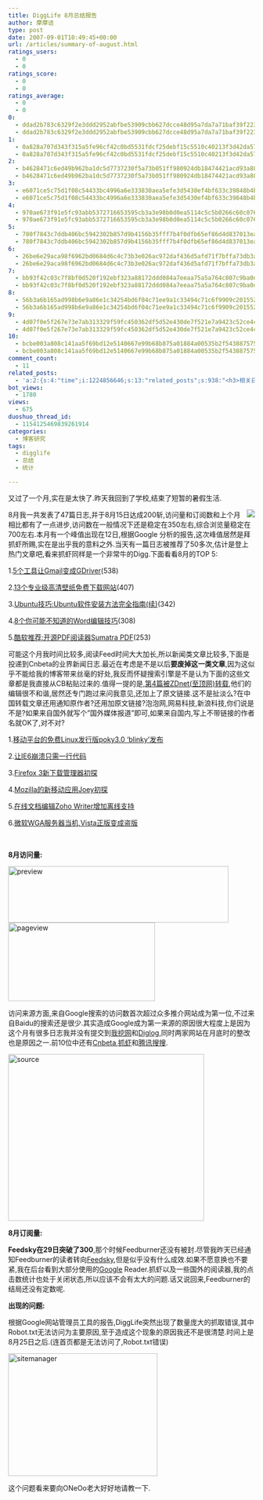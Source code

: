 ```yaml
---
title: DiggLife 8月总结报告
author: 摩摩诘
type: post
date: 2007-09-01T10:49:45+00:00
url: /articles/summary-of-august.html
ratings_users:
  - 0
  - 0
ratings_score:
  - 0
  - 0
ratings_average:
  - 0
  - 0
0:
  - ddad2b783c6329f2e3ddd2952abfbe53909cbb627dcce48d95a7da7a71baf39f2236d0aa0831c666289d9d441d96aa08
  - ddad2b783c6329f2e3ddd2952abfbe53909cbb627dcce48d95a7da7a71baf39f2236d0aa0831c666289d9d441d96aa08
1:
  - 0a828a707d343f315a5fe96cf42c0bd5531fdcf25debf15c5510c40213f3d42da5709b4422a2b0f4773be054eedb8fe6
  - 0a828a707d343f315a5fe96cf42c0bd5531fdcf25debf15c5510c40213f3d42da5709b4422a2b0f4773be054eedb8fe6
2:
  - b4628471c6ed49b962ba1dc5d7737230f5a73b051ff980924db18474421acd93a882856a84da0fec1b5442d7e23a6702
  - b4628471c6ed49b962ba1dc5d7737230f5a73b051ff980924db18474421acd93a882856a84da0fec1b5442d7e23a6702
3:
  - e6071ce5c75d1f08c54433bc4996a6e333830aea5efe3d5430ef4bf633c39848b4b5e7aeb319b5603aa2fae27be3f3cc
  - e6071ce5c75d1f08c54433bc4996a6e333830aea5efe3d5430ef4bf633c39848b4b5e7aeb319b5603aa2fae27be3f3cc
4:
  - 970ae673f91e5fc93abb5372716653595cb3a3e98b0d0ea5114c5c5b0266c60c0765b1ba8cb8a0482051b73513ef036d
  - 970ae673f91e5fc93abb5372716653595cb3a3e98b0d0ea5114c5c5b0266c60c0765b1ba8cb8a0482051b73513ef036d
5:
  - 780f7843c7ddb406bc5942302b857d9b4156b35fff7b4f0dfb65ef86d4d837013eab32305359b5f9f2ee909b0e689cfc
  - 780f7843c7ddb406bc5942302b857d9b4156b35fff7b4f0dfb65ef86d4d837013eab32305359b5f9f2ee909b0e689cfc
6:
  - 26be6e29aca98f6962bd0684d6c4c73b3e026ac972daf436d5afd71f7bffa73db3a2d0a75c435b4b76fd5a1e83387992
  - 26be6e29aca98f6962bd0684d6c4c73b3e026ac972daf436d5afd71f7bffa73db3a2d0a75c435b4b76fd5a1e83387992
7:
  - bb93f42c03c7f8bf0d520f192ebf323a88172ddd084a7eeaa75a5a764c807c9ba0dd09e5cb5c9fd1b82d001866858df1
  - bb93f42c03c7f8bf0d520f192ebf323a88172ddd084a7eeaa75a5a764c807c9ba0dd09e5cb5c9fd1b82d001866858df1
8:
  - 56b3a6b165ad998b6e9a86e1c34254bd6f04c71ee9a1c33494c71c6f9909c201552ef5e2db7604d118d7657f785a4773
  - 56b3a6b165ad998b6e9a86e1c34254bd6f04c71ee9a1c33494c71c6f9909c201552ef5e2db7604d118d7657f785a4773
9:
  - 4d07f0e5f267e73e7ab313329f59fc450362df5d52e430de7f521e7a9423c52ce4cdbaf8b048cd3035e6aad0bd6cf2ff
  - 4d07f0e5f267e73e7ab313329f59fc450362df5d52e430de7f521e7a9423c52ce4cdbaf8b048cd3035e6aad0bd6cf2ff
10:
  - bcbe003a808c141aa5f69bd12e5140667e99b68b875a01884a00535b2f5438875755ba337370cefce1fb2565111dda38
  - bcbe003a808c141aa5f69bd12e5140667e99b68b875a01884a00535b2f5438875755ba337370cefce1fb2565111dda38
comment_count:
  - 11
related_posts:
  - 'a:2:{s:4:"time";i:1224856646;s:13:"related_posts";s:938:"<h3>相关日志</h3><ul class="related_post"><li><a href="http://www.digglife.cn/articles/stastics-2007.html" title="DiggLife 2007年度统计">DiggLife 2007年度统计</a></li><li><a href="http://www.digglife.cn/articles/summary-of-july.html" title="DiggLife 7月总结.">DiggLife 7月总结.</a></li><li><a href="http://www.digglife.cn/articles/summary-of-june.html" title="DiggLife 6月总结报告">DiggLife 6月总结报告</a></li><li><a href="http://www.digglife.cn/articles/say-hello.html" title="回来打个招呼">回来打个招呼</a></li><li><a href="http://www.digglife.cn/articles/fuck-you-guys.html" title="惨痛">惨痛</a></li><li><a href="http://www.digglife.cn/articles/birthday-women-day.html" title="My Birthday,Women&#8217;s Day">My Birthday,Women&#8217;s Day</a></li><li><a href="http://www.digglife.cn/articles/celebrating-1000comments.html" title="庆1000条评论达成">庆1000条评论达成</a></li></ul>";}'
bot_views:
  - 1780
views:
  - 675
duoshuo_thread_id:
  - 1154125469839261914
categories:
  - 博客研究
tags:
  - digglife
  - 总结
  - 统计

---
```

又过了一个月,实在是太快了.昨天我回到了学校,结束了短暂的暑假生活.

 <img src="http://digglife.qiniudn.com/qiniu/1749/image/9e80445d91d2bec10f185bb292fbc478.png" align="right" />8月我一共发表了47篇日志,并于8月15日达成200斩,访问量和订阅数和上个月相比都有了一点进步,访问数在一般情况下还是稳定在350左右,综合浏览量稳定在700左右.本月有一个峰值出现在12日,根据Google 分析的报告,这次峰值居然是拜抓虾所赐,实在是出乎我的意料之外.当天有一篇日志被推荐了50多次,估计是登上热门文章吧,看来抓虾同样是一个非常牛的Digg.下面看看8月的TOP 5:

<!--more-->

1.<a href="https://www.digglife.net/articles/use-gmail-as-google-driver.html" target="_blank">5个工具让Gmail变成GDriver</a>(538)

2.<a href="https://www.digglife.net/articles/13-high-resolution-wallpaper-download-sites.html" target="_blank">13个专业级高清壁纸免费下载网站</a>(407)

3.<a href="https://www.digglife.net/articles/how-to-install-software-in-ubuntu-charpter2.html" target="_blank">Ubuntu技巧:Ubuntu软件安装方法完全指南(续)</a>(342)

4.<a href="https://www.digglife.net/articles/8-tips-of-word-you-may-not-know.html" target="_blank">8个你可能不知道的Word编辑技巧</a>(308)

5.<a href="https://www.digglife.net/articles/sumatra-pdf.html" target="_blank">酷软推荐:开源PDF阅读器Sumatra PDF</a>(253)

可能这个月我时间比较多,阅读Feed时间大大加长,所以新闻类文章比较多,下面是投递到Cnbeta的业界新闻日志.最近在考虑是不是以后**要废掉这一类文章**,因为这似乎不能给我的博客带来丝毫的好处,我反而怀疑搜索引擎是不是认为下面的这些文章都是我直接从CB粘贴过来的.值得一提的是,<a href="http://soft.zdnet.com.cn/software_zone/2007/0817/458919.shtml" target="_blank">第4篇被ZDnet(至顶网)转载</a>,他们的编辑很不和谐,居然还专门跑过来问我意见,还加上了原文链接.这不是扯淡么?在中国转载文章还用通知原作者?还用加原文链接?泡泡网,网易科技,新浪科技,你们说是不是?如果来自国外就写个&#8221;国外媒体报道&#8221;即可,如果来自国内,写上不带链接的作者名就OK了,对不对?

1.<a href="https://www.digglife.net/articles/poky-linux-30-release.html" target="_blank">移动平台的免费Linux发行版poky3.0 &#8216;blinky&#8217;发布</a>

2.<a href="https://www.digglife.net/articles/crash-your-ie-6-with-one-single-html-line.html" target="_blank">让IE6崩溃只需一行代码</a>

3.<a href="https://www.digglife.net/articles/firstlook-of-firefox3s-download-management.html" target="_blank">Firefox 3新下载管理器初探</a>

4.<a href="https://www.digglife.net/articles/mozilla-joey.html" target="_blank">Mozilla的新移动应用Joey初探</a>

5.<a href="https://www.digglife.net/articles/zoho-writer-offline-support.html" target="_blank">在线文档编辑Zoho Writer增加离线支持</a>

6.<a href="https://www.digglife.net/articles/wga-sever-down.html" target="_blank">微软WGA服务器当机,Vista正版变成盗版</a>

&nbsp;

**8月访问量:**

 <img height="115" alt="preview" src="http://digglife.qiniudn.com/wp-content/uploads/3/379/2007/09/preview.png" width="450" />

 <img height="160" alt="pageview" src="http://digglife.qiniudn.com/wp-content/uploads/3/379/2007/09/pageview.png" width="300" />

访问来源方面,来自Google搜索的访问数首次超过众多推介网站成为第一位,不过来自Baidu的搜索还是很少.其实造成Google成为第一来源的原因很大程度上是因为这个月有很多日志我并没有提交到<a href="http://www.diggbuzz.com" target="_blank">我挖网</a>和<a href="http://www.diglog.com" target="_blank">Diglog</a>,同时两家网站在月底时的整改也是原因之一.前10位中还有<a href="http://www.cnbeta.com" target="_blank">Cnbeta</a>,<a href="http://www.zhuaxia.com" target="_blank">抓虾</a>和<a href="http://www.soso.com" target="_blank">腾讯搜搜</a>.

 <img height="340" alt="source" src="http://digglife.qiniudn.com/wp-content/uploads/3/379/2007/09/source.png" width="400" />

**8月订阅量:**

**Feedsky在29日突破了300**,那个时候Feedburner还没有被封.尽管我昨天已经通知Feedburner的读者转向<a href="http://feed.digglife.cn" target="_blank">Feedsky</a>,但是似乎没有什么成效.如果不愿意换也不要紧,我在后台看到大部分使用的<a href="https://www.digglife.net/articles/category/about-google/" target="_blank">Google</a> Reader.抓虾以及一些国外的阅读器,我的点击数统计也处于关闭状态,所以应该不会有太大的问题.话又说回来,Feedburner的结局还没有定数呢.

**出现的问题:**

根据Google网站管理员工具的报告,DiggLife突然出现了数量庞大的抓取错误,其中Robot.txt无法访问为主要原因,至于造成这个现象的原因我还不是很清楚.时间上是8月25日之后.(连首页都是无法访问了,Robot.txt错误)

 <img height="250" alt="sitemanager" src="http://digglife.qiniudn.com/wp-content/uploads/3/379/2007/09/sitemanager.png" width="305" />

这个问题看来要向ONeOo老大好好地请教一下.